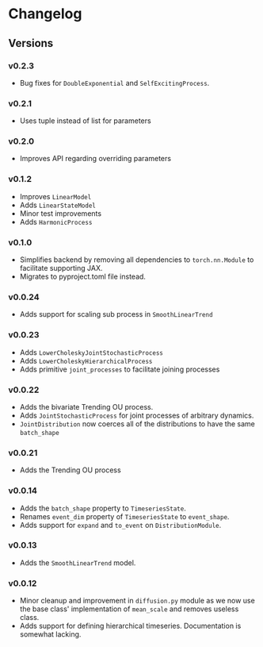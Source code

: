 # Changelog

## Versions

### v0.2.3
 - Bug fixes for `DoubleExponential` and `SelfExcitingProcess`.

### v0.2.1
 - Uses tuple instead of list for parameters

### v0.2.0
 - Improves API regarding overriding parameters

### v0.1.2
 - Improves `LinearModel`
 - Adds `LinearStateModel`
 - Minor test improvements
 - Adds `HarmonicProcess`

### v0.1.0
 - Simplifies backend by removing all dependencies to `torch.nn.Module` to facilitate supporting JAX.
 - Migrates to pyproject.toml file instead.

### v0.0.24
 - Adds support for scaling sub process in `SmoothLinearTrend`

### v0.0.23
 - Adds `LowerCholeskyJointStochasticProcess`
 - Adds `LowerCholeskyHierarchicalProcess`
 - Adds primitive `joint_processes` to facilitate joining processes

### v0.0.22
 - Adds the bivariate Trending OU process.
 - Adds `JointStochasticProcess` for joint processes of arbitrary dynamics.
 - `JointDistribution` now coerces all of the distributions to have the same `batch_shape`

### v0.0.21
 - Adds the Trending OU process

### v0.0.14
 - Adds the `batch_shape` property to `TimeseriesState`.
 - Renames `event_dim` property of `TimeseriesState` to `event_shape`.
 - Adds support for `expand` and `to_event` on `DistributionModule`.

### v0.0.13
 - Adds the `SmoothLinearTrend` model. 

### v0.0.12
 - Minor cleanup and improvement in `diffusion.py` module as we now use the base class' implementation of `mean_scale` 
   and removes useless class.
 - Adds support for defining hierarchical timeseries. Documentation is somewhat lacking.
